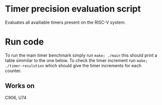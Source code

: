 # Timer precision evaluation script
Evaluates all availiable timers present on the RISC-V system. 

# Run code
To run the main timer benchmark simply run `make; ./main` this should print a table simmilar to the one below.
To check the timer increment run `make; ./timer-resulution` which should give the timer increments for each counter. 

## Works on
C906, U74